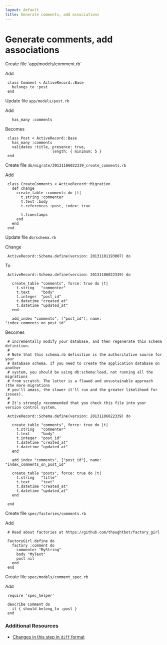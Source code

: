 ```yaml
---
layout: default
title: Generate comments, add associations
---
```


<h1 id="main">Generate comments, add associations</h1>
Create file `app/models/comment.rb`

Add
<pre><code> class Comment &lt; ActiveRecord::Base
   belongs_to :post
 end</code></pre>


Update file `app/models/post.rb`

Add
<pre><code>   has_many :comments</code></pre>


Becomes
<pre><code> class Post &lt; ActiveRecord::Base
   has_many :comments
   validates :title, presence: true,
                     length: { minimum: 5 }
 end
</code></pre>


Create file `db/migrate/20131106022339_create_comments.rb`

Add
<pre><code> class CreateComments &lt; ActiveRecord::Migration
   def change
     create_table :comments do |t|
       t.string :commenter
       t.text :body
       t.references :post, index: true
&nbsp;
       t.timestamps
     end
   end
 end</code></pre>


Update file `db/schema.rb`

Change
<pre><code> ActiveRecord::Schema.define(version: 20131101193007) do</code></pre>


To
<pre><code> ActiveRecord::Schema.define(version: 20131106022339) do
&nbsp;
   create_table &quot;comments&quot;, force: true do |t|
     t.string   &quot;commenter&quot;
     t.text     &quot;body&quot;
     t.integer  &quot;post_id&quot;
     t.datetime &quot;created_at&quot;
     t.datetime &quot;updated_at&quot;
   end
&nbsp;
   add_index &quot;comments&quot;, [&quot;post_id&quot;], name: &quot;index_comments_on_post_id&quot;</code></pre>


Becomes
<pre><code> # incrementally modify your database, and then regenerate this schema definition.
 #
 # Note that this schema.rb definition is the authoritative source for your
 # database schema. If you need to create the application database on another
 # system, you should be using db:schema:load, not running all the migrations
 # from scratch. The latter is a flawed and unsustainable approach (the more migrations
 # you&#39;ll amass, the slower it&#39;ll run and the greater likelihood for issues).
 #
 # It&#39;s strongly recommended that you check this file into your version control system.
&nbsp;
 ActiveRecord::Schema.define(version: 20131106022339) do
&nbsp;
   create_table &quot;comments&quot;, force: true do |t|
     t.string   &quot;commenter&quot;
     t.text     &quot;body&quot;
     t.integer  &quot;post_id&quot;
     t.datetime &quot;created_at&quot;
     t.datetime &quot;updated_at&quot;
   end
&nbsp;
   add_index &quot;comments&quot;, [&quot;post_id&quot;], name: &quot;index_comments_on_post_id&quot;
&nbsp;
   create_table &quot;posts&quot;, force: true do |t|
     t.string   &quot;title&quot;
     t.text     &quot;text&quot;
     t.datetime &quot;created_at&quot;
     t.datetime &quot;updated_at&quot;
   end
&nbsp;
 end
</code></pre>


Create file `spec/factories/comments.rb`

Add
<pre><code> # Read about factories at https://github.com/thoughtbot/factory_girl
&nbsp;
 FactoryGirl.define do
   factory :comment do
     commenter &quot;MyString&quot;
     body &quot;MyText&quot;
     post nil
   end
 end</code></pre>


Create file `spec/models/comment_spec.rb`

Add
<pre><code> require &#39;spec_helper&#39;
&nbsp;
 describe Comment do
   it { should belong_to :post }
 end</code></pre>



### Additional Resources

* [Changes in this step in `diff` format](https://github.com/stevenhallen/rails_getting_started_bdd/commit/e7e2e249c6a10b25740a84f57eed908198df43ed)

